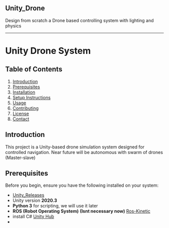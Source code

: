 ## Unity_Drone
Design from scratch a Drone based controlling system with lighting and physics 
_____________________________________________________________________________________________________________________________________________________________________


# Unity Drone System

## Table of Contents
1. [Introduction](#introduction)
2. [Prerequisites](#prerequisites)
3. [Installation](#installation)
4. [Setup Instructions](#setup-instructions)
5. [Usage](#usage)
6. [Contributing](#contributing)
7. [License](#license)
8. [Contact](#contact)

## Introduction
This project is a Unity-based drone simulation system designed for controlled navigation. Near future will be autonomous with swarm of drones (Master-slave)


## Prerequisites
Before you begin, ensure you have the following installed on your system:
- [Unity_Releases](https://unity.com/releases/editor/archive)
- Unity version **2020.3**
- **Python 3** for scripting, we will use it later
- **ROS (Robot Operating System)** **(Isnt necessary now)** [Ros-Kinetic](https://wiki.ros.org/kinetic/Installation/Ubuntu)
- install C# [Unity Hub](https://www.w3schools.com/cs/cs_getstarted.php)
- 

